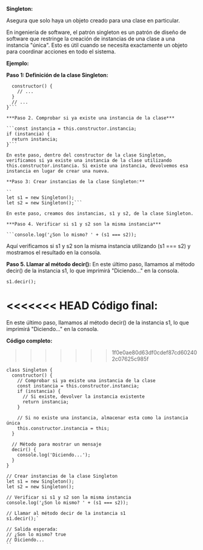 **Singleton:**

Asegura que solo haya un objeto creado para una clase en particular.

En ingeniería de software, el patrón singleton es un patrón de diseño de software que restringe la creación de instancias de una clase a una instancia "única". Esto es útil cuando se necesita exactamente un objeto para coordinar acciones en todo el sistema.

**Ejemplo:**

**Paso 1: Definición de la clase Singleton:**

```class Singleton {
  constructor() {
    // ...
  }
  // ...
}```

***Paso 2. Comprobar si ya existe una instancia de la clase***

```const instancia = this.constructor.instancia;
if (instancia) {
  return instancia;
}```

En este paso, dentro del constructor de la clase Singleton, verificamos si ya existe una instancia de la clase utilizando this.constructor.instancia. Si existe una instancia, devolvemos esa instancia en lugar de crear una nueva.

**Paso 3: Crear instancias de la clase Singleton:**

``
let s1 = new Singleton();
let s2 = new Singleton();```

En este paso, creamos dos instancias, s1 y s2, de la clase Singleton.

***Paso 4. Verificar si s1 y s2 son la misma instancia***

```console.log('¿Son lo mismo? ' + (s1 === s2));
```

Aquí verificamos si s1 y s2 son la misma instancia utilizando (s1 === s2) y mostramos el resultado en la consola.

**Paso 5. Llamar al método decir():** En este último paso, llamamos al método decir() de la instancia s1, lo que imprimirá "Diciendo..." en la consola.

```s1.decir();```

<<<<<<< HEAD
**Código final:**
=======
En este último paso, llamamos al método decir() de la instancia s1, lo que imprimirá "Diciendo..." en la consola.

**Código completo:**
>>>>>>> 1f0e0ae80d63df0cdef87cd602402c07625c985f

```// Definición de la clase Singleton
class Singleton {
  constructor() {
    // Comprobar si ya existe una instancia de la clase
    const instancia = this.constructor.instancia;
    if (instancia) {
      // Si existe, devolver la instancia existente
      return instancia;
    }
    
    // Si no existe una instancia, almacenar esta como la instancia única
    this.constructor.instancia = this;
  }
  
  // Método para mostrar un mensaje
  decir() {
    console.log('Diciendo...');
  }
}

// Crear instancias de la clase Singleton
let s1 = new Singleton();
let s2 = new Singleton();

// Verificar si s1 y s2 son la misma instancia
console.log('¿Son lo mismo? ' + (s1 === s2));

// Llamar al método decir de la instancia s1
s1.decir();`

// Salida esperada:
// ¿Son lo mismo? true
// Diciendo...
``

